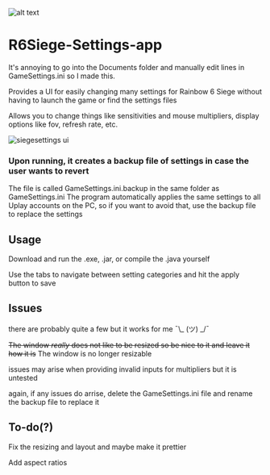 ![alt text](https://github.com/rakib-shahid/Siege-Settings-app/blob/main/res/r6s48.png?raw=true)


# R6Siege-Settings-app

It's annoying to go into the Documents folder and manually edit lines in GameSettings.ini so I made this.

Provides a UI for easily changing many settings for Rainbow 6 Siege without having to launch the game or find the settings files

Allows you to change things like sensitivities and mouse multipliers, display options like fov, refresh rate, etc.

![siegesettings ui](https://user-images.githubusercontent.com/95511504/172519069-51b9271b-8691-49a4-922b-28ccfa36313c.png)


### Upon running, it creates a backup file of settings in case the user wants to revert

The file is called GameSettings.ini.backup in the same folder as GameSettings.ini
The program automatically applies the same settings to all Uplay accounts on the PC, so if you want to avoid that, use the backup file to replace the settings

## Usage

Download and run the .exe, .jar, or compile the .java yourself

Use the tabs to navigate between setting categories and hit the apply button to save

## Issues

there are probably quite a few but it works for me ¯\\_ (ツ) _/¯

~~The window *really* does not like to be resized so be nice to it and leave it how it is~~ The window is no longer resizable

issues may arise when providing invalid inputs for multipliers but it is untested

again, if any issues do arrise, delete the GameSettings.ini file and rename the backup file to replace it

## To-do(?)

Fix the resizing and layout and maybe make it prettier

Add aspect ratios
